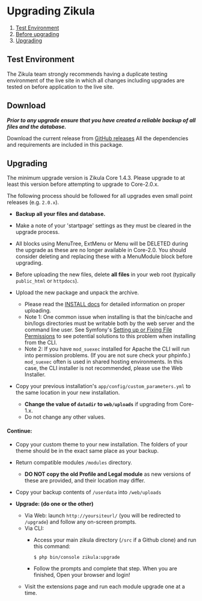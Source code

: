 Upgrading Zikula
================

  1. [Test Environment](#testenv)
  2. [Before upgrading](#download)
  3. [Upgrading](#upgrading)


<a name="testenv"></a>

Test Environment
----------------

The Zikula team strongly recommends having a duplicate testing environment of the live site in which all
changes including upgrades are tested on before application to the live site.


<a name="download"></a>

Download
--------

***Prior to any upgrade ensure that you have created a reliable backup of all files and the database.***

Download the current release from [GitHub releases](https://github.com/zikula/core/releases/)
All the dependencies and requirements are included in this package.


<a name="upgrading"></a>

Upgrading
---------

The minimum upgrade version is Zikula Core 1.4.3. Please upgrade to at least this version before attempting to upgrade
to Core-2.0.x.

The following process should be followed for all upgrades even small point releases (e.g. `2.0.x`).

  - **Backup all your files and database.**

  - Make a note of your 'startpage' settings as they must be cleared in the upgrade process.
  - All blocks using MenuTree, ExtMenu or Menu will be DELETED during the upgrade as these are no longer available in Core-2.0.
    You should consider deleting and replacing these with a MenuModule block before upgrading.
  - Before uploading the new files, delete **all files** in your web root (typically `public_html` or `httpdocs`).
  - Upload the new package and unpack the archive.
    - Please read the [INSTALL docs](INSTALL-2.0.md#upload) for detailed information on proper uploading.
    - Note 1: One common issue when installing is that the bin/cache and bin/logs directories must be writable both by the 
      web server and the command line user. See Symfony's [Setting up or Fixing File Permissions](http://symfony.com/doc/current/setup/file_permissions.html) 
      to see potential solutions to this problem when installing from the CLI.
    - Note 2: If you have `mod_suexec` installed for Apache the CLI will run into permission problems. (If you are not sure 
      check your phpinfo.) `mod_suexec` often is used in shared hosting environments. In this case, the CLI installer is not 
      recommended, please use the Web Installer.
  - Copy your previous installation's `app/config/custom_parameters.yml` to the same location in your new installation.
    - **Change the value of `datadir` to `web/uploads`** if upgrading from Core-1.x.
    - Do not change any other values.

#### Continue:

  - Copy your custom theme to your new installation. The folders of your theme should be in the exact same place as your
    backup.
  - Return compatible modules `/modules` directory.
    - **DO NOT copy the old Profile and Legal module** as new versions of these are provided, and their location may differ.
  - Copy your backup contents of `/userdata` into `/web/uploads`

  - **Upgrade: (do one or the other)**
    - Via Web: launch `http://yoursiteurl/` (you will be redirected to `/upgrade`) and follow any on-screen prompts.
    - Via CLI:
      - Access your main zikula directory (`/src` if a Github clone) and run this command:

         ```Shell
         $ php bin/console zikula:upgrade
         ```

      - Follow the prompts and complete that step. When you are finished, Open your browser and login!
    - Visit the extensions page and run each module upgrade one at a time.
